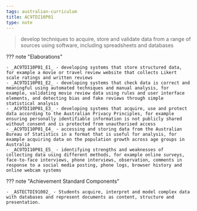 ```yaml
---
tags: australian-curriculum
title: AC9TDI10P01
type: note
---
```

> develop techniques to acquire, store and validate data from a range of sources using software, including spreadsheets and databases

??? note "Elaborations"

	- _AC9TDI10P01_E1_ - developing systems that store structured data, for example a movie or travel review website that collects Likert scale ratings and written reviews
	- _AC9TDI10P01_E2_ - developing systems that check data is correct and meaningful using automated techniques and manual analysis, for example, validating movie review data using rules and user interface elements, and detecting bias and fake reviews through simple statistical analysis
	- _AC9TDI10P01_E3_ - developing systems that acquire, use and protect data according to the Australian Privacy Principles, for example ensuring personally identifiable information is not publicly shared without consent and is protected from unauthorised access
	- _AC9TDI10P01_E4_ - accessing and storing data from the Australian Bureau of Statistics in a format that is useful for analysis, for example acquiring data on the population growth across age groups in Australia
	- _AC9TDI10P01_E5_ - identifying strengths and weaknesses of collecting data using different methods, for example online surveys, face-to-face interviews, phone interviews, observation, comments in response to a social media posting, phone logs, browser history and online webcam systems
??? note "Achievement Standard Components"

	- _ASTECTDI91002_ - Students acquire, interpret and model complex data with databases and represent documents as content, structure and presentation.